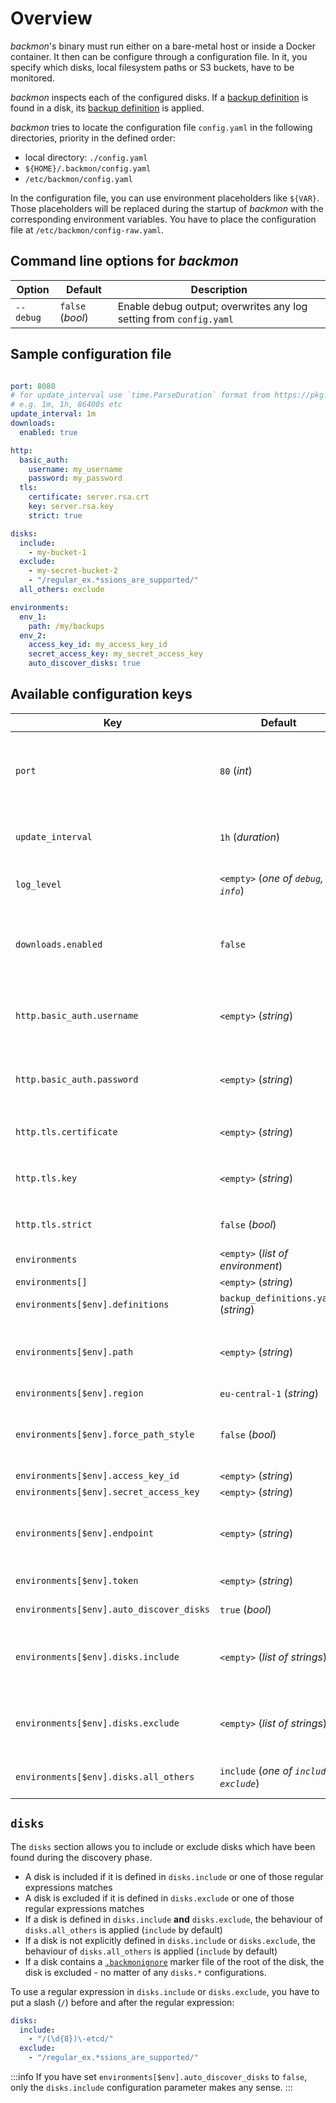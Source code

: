 # Overview

*backmon*'s binary must run either on a bare-metal host or inside a Docker container.
It then can be configure through a configuration file.
In it, you specify which disks, local filesystem paths or S3 buckets, have to be monitored.

*backmon* inspects each of the configured disks. If a [backup definition](../20-backup-definition/10-overview.md) is
found in a disk, its [backup definition](../20-backup-definition/10-overview.md) is applied.

*backmon* tries to locate the configuration file `config.yaml` in the following directories, priority in the defined
order:

- local directory: `./config.yaml`
- `${HOME}/.backmon/config.yaml`
- `/etc/backmon/config.yaml`

In the configuration file, you can use environment placeholders like `${VAR}`. Those placeholders will be replaced
during the startup of *backmon* with the corresponding environment variables. You have to place the configuration file
at `/etc/backmon/config-raw.yaml`.

## Command line options for *backmon*

| Option    | Default          | Description                                                        |
|-----------|------------------|--------------------------------------------------------------------|
| `--debug` | `false` (*bool*) | Enable debug output; overwrites any log setting from `config.yaml` |

## Sample configuration file

```yaml

port: 8080
# for update_interval use `time.ParseDuration` format from https://pkg.go.dev/time#example-ParseDuration
# e.g. 1m, 1h, 86400s etc
update_interval: 1m
downloads:
  enabled: true

http:
  basic_auth:
    username: my_username
    password: my_password
  tls:
    certificate: server.rsa.crt
    key: server.rsa.key
    strict: true

disks:
  include:
    - my-bucket-1
  exclude:
    - my-secret-bucket-2
    - "/regular_ex.*ssions_are_supported/"
  all_others: exclude

environments:
  env_1:
    path: /my/backups
  env_2:
    access_key_id: my_access_key_id
    secret_access_key: my_secret_access_key
    auto_discover_disks: true

```

## Available configuration keys

| Key                                      | Default                                   | Required | Description                                                                                                                                                                         |
|------------------------------------------|-------------------------------------------|----------|-------------------------------------------------------------------------------------------------------------------------------------------------------------------------------------|
| `port`                                   | `80` (*int*)                              | No       | Default HTTP port to listen for requests. TLS is not supported at the moment. Consider using a proxy if you need encryption.                                                        |
| `update_interval`                        | `1h` (*duration*)                         | No       | Checks each disk in that duration interval. [time.ParseDuration format](https://pkg.go.dev/time#example-ParseDuration) must be used.                                                |
| `log_level`                              | `<empty>` (*one of `debug`, `info`*)      | No       | Used log level; will be overwritten if `--debug` is used.                                                                                                                           | 
| `downloads.enabled`                      | `false`                                   | No       | If `true`, the latest artifact of a monitored backup disk can be downloaded. This is disabled by default for security reasons ([#1](https://github.com/dreitier/backmon/issues/1)). |
| `http.basic_auth.username`               | `<empty>` (*string*)                      | No       | Username for HTTP Basic Authentication. If this is set, `http.basic_auth.password` must be also set.                                                                                |
| `http.basic_auth.password`               | `<empty>` (*string*)                      | No       | Password for HTTP Basic Authentication. If this is set, `http.basic_auth.username` must be also set.                                                                                |
| `http.tls.certificate`                   | `<empty>` (*string*)                      | No       | Path to certificate file. If this is set, `http.tls.key` must be also set.                                                                                                          |
| `http.tls.key`                           | `<empty>` (*string*)                      | No       | Path to private key file. If this is set, `http.tls.certificate` must be also set.                                                                                                  |
| `http.tls.strict`                        | `false` (*bool*)                          | No       | If set to true, a preferred TLS default configuration is used.                                                                                                                      |
| `environments`                           | `<empty>` (*list of environment*)         | No       | Each `environment` to check.                                                                                                                                                        |
| `environments[]`                         | `<empty>` (*string*)                      | __Yes__  | Name of environment.                                                                                                                                                                |
| `environments[$env].definitions`         | `backup_definitions.yaml` (*string*)      | No       | YAML file containing the backup definitions.                                                                                                                                        |
| `environments[$env].path`                | `<empty>` (*string*)                      | No       | Local path to check for. If you use the `path` parameter, other parameters specific for S3 are ignored.                                                                             |
| `environments[$env].region`              | `eu-central-1` (*string*)                 | No       | AWS region                                                                                                                                                                          |
| `environments[$env].force_path_style`    | `false` (*bool*)                          | No       | Use path-style for that S3 bucket. This is deprecated by AWS S3 and should be probably `false`.                                                                                     |
| `environments[$env].access_key_id`       | `<empty>` (*string*)                      | __Yes__  | AWS Access Key                                                                                                                                                                      |
| `environments[$env].secret_access_key`   | `<empty>` (*string*)                      | __Yes__  | AWS Secret Access Key                                                                                                                                                               |
| `environments[$env].endpoint`            | `<empty>` (*string*)                      | No       | Custom AWS S3 endpoint. This must be used for Minio buckets or if you are using a local S3 instance.                                                                                |
| `environments[$env].token`               | `<empty>` (*string*)                      | No       | AWS STS session token. You can leave that empty.                                                                                                                                    |
| `environments[$env].auto_discover_disks` | `true` (*bool*)                           | No       | Automatically iterate over each S3 bucket.                                                                                                                                          |
| `environments[$env].disks.include`       | `<empty>` (*list of strings*)             | No       | Only include the disks with the given name; case-sensitive; regular expressions are supported.                                                                                      | 
| `environments[$env].disks.exclude`       | `<empty>` (*list of strings*)             | No       | Only include the disks with the given name; case-sensitive; regular expressions are supported.                                                                                      | 
| `environments[$env].disks.all_others`    | `include` (*one of `include`, `exclude`*) | No       | Behaviour for disks which are not explicitly included or excluded.                                                                                                                  |

## `disks`

The `disks` section allows you to include or exclude disks which have been found during the discovery phase.

- A disk is included if it is defined in `disks.include` or one of those regular expressions matches
- A disk is excluded if it is defined in `disks.exclude` or one of those regular expressions matches
- If a disk is defined in `disks.include` __and__ `disks.exclude`, the behaviour of `disks.all_others` is
  applied (`include` by default)
- If a disk is not explicitly defined in `disks.include` or `disks.exclude`, the behaviour of `disks.all_others` is
  applied (`include` by default)
- If a disk contains a [`.backmonignore`](storage#ignoring-disks) marker file of the root of the disk, the disk is
  excluded - no matter of any `disks.*` configurations.

To use a regular expression in `disks.include` or `disks.exclude`, you have to put a slash (`/`) before and after the
regular expression:

```yaml
disks:
  include:
    - "/(\d{8})\-etcd/"
  exclude:
    - "/regular_ex.*ssions_are_supported/"
```

:::info
If you have set `environments[$env].auto_discover_disks` to `false`, only the `disks.include` configuration parameter
makes any sense.
:::